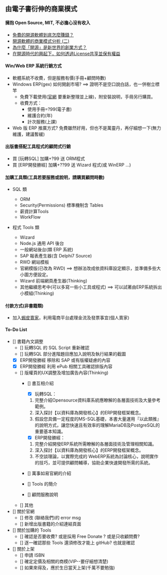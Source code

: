 ## 由電子書衍伸的商業模式
#### 擁抱 Open Source, MIT, 不必擔心沒有收入
* [免費的開源軟體到底怎麼賺錢？](https://www.juduo.cc/tech/458802.html)
* [開源軟體的商業模式分析 (二)](https://www.bnext.com.tw/article/52848/open-source--business-model-2)
* [為什麼「開源」是新世界的創業方式？](http://goodwork.hfcc.com.tw/356132611838678303402603221109269893693921205/why-startup-open-source)
* [在開源時代的興起下，如何透過License共享並保有權益](https://progressbar.tw/posts/61)

#### Win/Web ERP 系統行銷方式
* 軟體系統不收費，但是服務有價(手冊+顧問時數)
* Windows ERP(gex) 如何開創市場? ==> 證明不是空口說白話，也一併樹立標竿
  * 免費下載使用([官網](http://www.gex.com.tw) 要重新整理並上線)，附安裝說明，手冊另行購買。
  * 收費方式：
    * 使用手冊=?99(電子書)
    * 維護合約(年)
    * 計次服務(上課)
* Web 版 ERP 推廣方式? 免費雖然好用，但也不是萬靈丹，再仔細想一下(無力維護，建議暫緩)

#### 出版書搭配工具程式的顧問式行銷
* 買 [玩轉SQL] 加購+?99 送 ORM程式
* 買 [ERP開發勝經] 加購+??99 送 Wizard 程式(或 WinERP ...)

#### 加購工具類(工具若要服務或說明，請購買顧問時數)
* SQL 類
  * ORM
  * Security(Permissions) 標準機制含 Tables
  * 薪資計算Tools
  * WorkFlow
  
* 程式 Tools 類  
  * Wizard
  * Node.js 通用 API 後台
  * 一般網站後台(類 ERP 系統)
  * SAP 報表產生器(含 Delphi7 Source)
  * RWD 網站模板
  * 官網模版(已改為 RWD) ==> 想辦法改成依資料庫設定顯示，並準備多些大小圖方便設定。
  * Wizard 前端網頁產生器(Thinking)
  * 其他繼續思考中(可以多寫一些小工具或程式) ==> 可以試著由ERP系統拆出小模組(Thinking)

#### 付款方式(非書籍類)
* 加入[蝦皮賣家](https://agirls.aotter.net/post/54780)，利用電商平台處理金流及發票事宜(個人賣家)

#### To-Do List
- [] 書籍內文調整
  - [] 玩轉SQL 的 SQL Script 重新確認
  - [] 玩轉SQL 部分進階題目應加入說明及執行結果的截圖
  - [X] ERP開發勝經 移除和 SAP 或有版權疑慮的內容
  - [X] ERP開發勝經 利用 ePub 相關工具確認排版內容
  - [] 版權頁的UX調整及增加廣告內容(Thinking)
    - [] 書互相介紹
      - [x] 玩轉SQL：
      1.	完整介紹Opensource資料庫系統應瞭解的各層面技術及大量參考範例。
      2.	深入探討【以資料庫為開發核心】的ERP開發框架概念。
      3.	假設您具備一定程度的MS-SQL基礎，本書大量運用『以此類推』的說明方式，讓您快速且有效率的理解MariaDB及PostgreSQL的重要基本知識。

      - [x] ERP開發勝經： 
      1.	完整介紹開發ERP系統所需瞭解的各層面技術及管理相關知識。
      2.	深入探討【以資料庫為開發核心】的ERP開發框架概念。
      3.	不空談理論，以實際完成的 WebERP系統為討論核心，說明實作的技巧，並可提供顧問輔導，協助企業快速開發所需的系統。

    - [] 萬事如易官網的介紹
    - [] Tools 的簡介
    - [] 顧問服務說明
  - [] 其他
- [] 關於官網
  - [] 修改 (聯絡我們)的 error msg 
  - [] 新增出版書籍的介紹連結頁面
- [] 關於加購的 Tools
  - [] 確認是否要收費? 或是採用 Free Donate ? 或是只收顧問費?
  - [] 逐一確認那些 Tools 還須修改才能上 gitHub? 也就是確認
- [] 關於上架
  - [] 申請 ISBN
  - [] 確定定價及相關的商模(VIP--要仔細想清楚)
  - [] 如果來得及，應於生日當天上架(千萬不要勉強)
